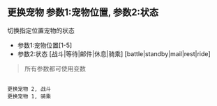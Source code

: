 ## 更换宠物 参数1:宠物位置, 参数2:状态
切换指定位置宠物的状态


- 参数1:宠物位置[1-5]
- 参数2:状态 [战斗|等待|邮件|休息|骑乘] [battle|standby|mail|rest|ride]



> 所有参数都可使用变数


```

更换宠物 2, 战斗
更换宠物 1, 骑乘


```